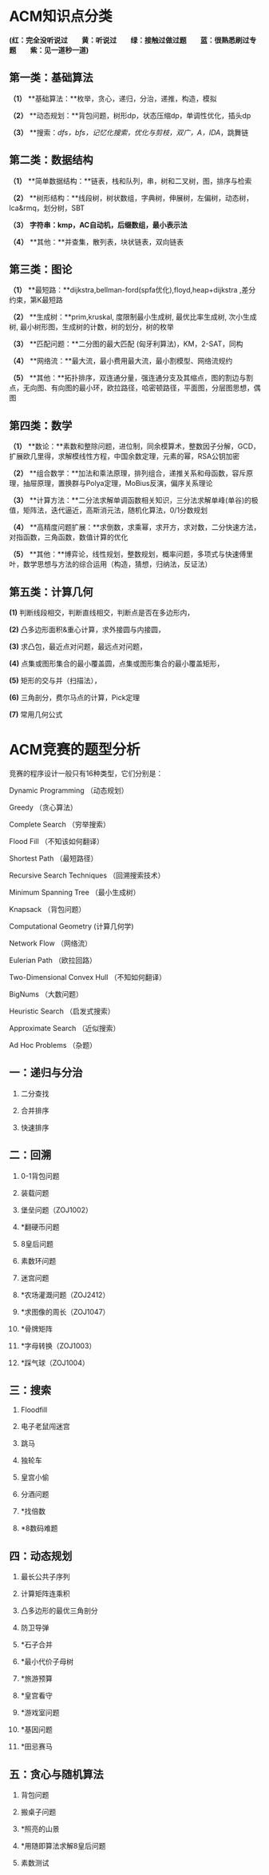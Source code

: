 # ACM知识点分类

 **(红：完全没听说过　　黄：听说过　　绿：接触过做过题　　蓝：很熟悉刷过专题　　紫：见一道秒一道)**

## 第一类：基础算法

**（1）**   **基础算法：**枚举，贪心，递归，分治，递推，构造，模拟

**（2）**   **动态规划：**背包问题，树形dp，状态压缩dp，单调性优化，插头dp

**（3）**   **搜索：**dfs，bfs，记忆化搜索，优化与剪枝，双广，A*，IDA*，跳舞链

 

 

## 第二类：数据结构

**（1）**   **简单数据结构：**链表，栈和队列，串，树和二叉树，图，排序与检索

**（2）**   **树形结构：**线段树，树状数组，字典树，伸展树，左偏树，动态树，lca&rmq，划分树，SBT

**（3）**   **字符串：kmp，AC自动机，后缀数组，最小表示法**

**（4）**   **其他：**并查集，散列表，块状链表，双向链表

 

 

## 第三类：图论

**（1）**   **最短路：**dijkstra,bellman-ford(spfa优化),floyd,heap+dijkstra ,差分约束，第K最短路

**（2）**   **生成树：**prim,kruskal, 度限制最小生成树, 最优比率生成树, 次小生成树, 最小树形图，生成树的计数，树的划分，树的枚举

**（3）**   **匹配问题：**二分图的最大匹配 (匈牙利算法)，KM，2-SAT，同构

**（4）**   **网络流：**最大流，最小费用最大流，最小割模型、网络流规约

**（5）**   **其他：**拓扑排序，双连通分量，强连通分支及其缩点，图的割边与割点，无向图、有向图的最小环，欧拉路径，哈密顿路径，平面图，分层图思想，偶图

 

 

## 第四类：数学

**（1）**   **数论：**素数和整除问题，进位制，同余模算术，整数因子分解，GCD，扩展欧几里得，求解模线性方程，中国余数定理，元素的幂，RSA公钥加密

**（2）**   **组合数学：**加法和乘法原理，排列组合，递推关系和母函数，容斥原理，抽屉原理，置换群与Polya定理，MoBius反演，偏序关系理论

**（3）**   **计算方法：**二分法求解单调函数相关知识，三分法求解单峰(单谷)的极值，矩阵法，迭代逼近，高斯消元法，随机化算法，0/1分数规划

**（4）**   **高精度问题扩展：**求倒数，求乘幂，求开方，求对数，二分快速方法，对指函数，三角函数，数值计算的优化

**（5）**   **其他：**博弈论，线性规划，整数规划，概率问题，多项式与快速傅里叶，数学思想与方法的综合运用（构造，猜想，归纳法，反证法）

 

 

## 第五类：计算几何

**(1)**     判断线段相交，判断直线相交，判断点是否在多边形内，

**(2)**     凸多边形面积&重心计算，求外接圆与内接圆，

**(3)**     求凸包，最近点对问题，最远点对问题，

**(4)**     点集或图形集合的最小覆盖圆，点集或图形集合的最小覆盖矩形，

**(5)**     矩形的交与并（扫描法），

**(6)**     三角剖分，费尔马点的计算，Pick定理

**(7)**     常用几何公式





# ACM竞赛的题型分析

竞赛的程序设计一般只有16种类型，它们分别是：

Dynamic Programming （动态规划）

Greedy （贪心算法）

Complete Search （穷举搜索）

Flood Fill （不知该如何翻译）

Shortest Path （最短路径）

Recursive Search Techniques （回溯搜索技术）

Minimum Spanning Tree （最小生成树）

Knapsack （背包问题）

Computational Geometry (计算几何学)

Network Flow （网络流）

Eulerian Path （欧拉回路）

Two-Dimensional Convex Hull （不知如何翻译）

BigNums （大数问题）

Heuristic Search （启发式搜索）

Approximate Search （近似搜索）

Ad Hoc Problems （杂题）

 

## 一：递归与分治

1. 二分查找

2. 合并排序

3. 快速排序

## 二：回溯

1. 0-1背包问题

2. 装载问题

3. 堡垒问题（ZOJ1002）

4. *翻硬币问题

5. 8皇后问题

6. 素数环问题

7. 迷宫问题

8. *农场灌溉问题（ZOJ2412）

9. *求图像的周长（ZOJ1047）

10. *骨牌矩阵

11. *字母转换（ZOJ1003）

12. *踩气球（ZOJ1004）

## 三：搜索

1. Floodfill

2. 电子老鼠闯迷宫

3. 跳马

4. 独轮车

5. 皇宫小偷

6. 分酒问题

7. *找倍数

8. *8数码难题

## 四：动态规划

1. 最长公共子序列

2. 计算矩阵连乘积

3. 凸多边形的最优三角剖分

4. 防卫导弹

5. *石子合并

6. *最小代价子母树

7. *旅游预算

8. *皇宫看守

9. *游戏室问题

10. *基因问题

11. *田忌赛马

## 五：贪心与随机算法

1. 背包问题

2. 搬桌子问题

3. *照亮的山景

4. *用随即算法求解8皇后问题

5. 素数测试



